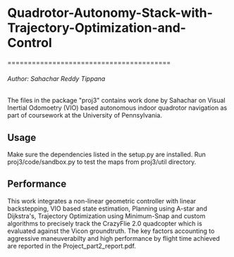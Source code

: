 # Quadrotor-Autonomy-Stack-with-Trajectory-Optimization-and-Control
========================================

###### Author: Sahachar Reddy Tippana

The files in the package "proj3" contains work done by Sahachar on Visual Inertial Odomoetry (VIO) based autonomous indoor quadrotor navigation as part of coursework at the University of Pennsylvania.

## Usage
Make sure the dependencies listed in the setup.py are installed. Run proj3/code/sandbox.py to test the maps from proj3/util directory.

## Performance
This work integrates a non-linear geometric controller with linear backstepping, VIO based state estimation, Planning using A-star and Dijkstra's, Trajectory Optimization using Minimum-Snap and custom algorithms to precisely track the CrazyFlie 2.0 quadcopter which is evaluated against the Vicon groundtruth. 
The key factors accounting to aggressive maneuverabilty and high performance by flight time achieved are reported in the Project_part2_report.pdf.
